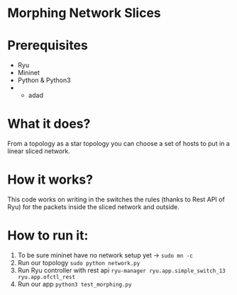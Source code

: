 # Morphing Network Slices
# Prerequisites
* Ryu
* Mininet
* Python & Python3
* * adad
# What it does?
From a topology as a star topology you can choose a set of hosts to put in a linear sliced network.
# How it works?
This code works on writing in the switches the rules (thanks to Rest API of Ryu) for the packets inside the sliced network and outside.
# How to run it:
1. To be sure mininet have no network setup yet -> `sudo mn -c`
2. Run our topology `sudo python network.py`
3. Run Ryu controller with rest api `ryu-manager ryu.app.simple_switch_13 ryu.app.ofctl_rest`
4. Run our app `python3 test_morphing.py`
